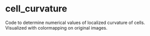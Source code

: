 # cell_curvature
Code to determine numerical values of localized curvature of cells. Visualized with colormapping on original images.
